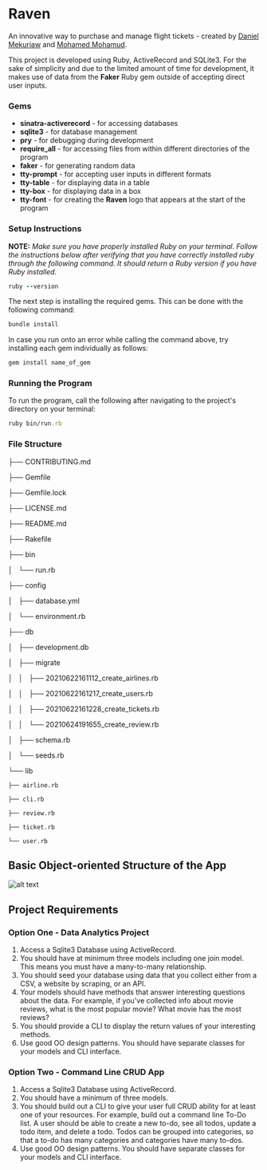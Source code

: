 # Raven

An innovative way to purchase and manage flight tickets - created by [Daniel Mekuriaw](https://github.com/danielmekuriaw) and [Mohamed Mohamud](https://github.com/Atlmoe6).

This project is developed using Ruby, ActiveRecord and SQLite3. For the sake of simplicity and due to the limited amount of time for development, it makes use of data from the **Faker** Ruby gem outside of accepting direct user inputs.

### Gems

* **sinatra-activerecord** - for accessing databases
* **sqlite3** - for database management
* **pry** - for debugging during development
* **require_all** - for accessing files from within different directories of the program
* **faker** - for generating random data
* **tty-prompt** - for accepting user inputs in different formats
* **tty-table** - for displaying data in a table
* **tty-box** - for displaying data in a box
* **tty-font** - for creating the **Raven** logo that appears at the start of the program

### Setup Instructions

**NOTE:** *Make sure you have properly installed Ruby on your terminal. Follow the instructions below after verifying that you have correctly installed ruby through the following command. It should return a Ruby version if you have Ruby installed.*

```Ruby
ruby --version
```

The next step is installing the required gems. This can be done with the following command:
```Ruby 
bundle install
```

In case you run onto an error while calling the command above, try installing each gem individually as follows:
```Ruby
gem install name_of_gem
```

### Running the Program
To run the program, call the following after navigating to the project's directory on your terminal:

```Ruby
ruby bin/run.rb
```

### File Structure


├── CONTRIBUTING.md

├── Gemfile

├── Gemfile.lock

├── LICENSE.md

├── README.md

├── Rakefile

├── bin

│   └── run.rb

├── config

│   ├── database.yml

│   └── environment.rb

├── db

│   ├── development.db

│   ├── migrate

│   │   ├── 20210622161112_create_airlines.rb

│   │   ├── 20210622161217_create_users.rb

│   │   ├── 20210622161228_create_tickets.rb

│   │   └── 20210624191655_create_review.rb

│   ├── schema.rb

│   └── seeds.rb

└── lib

    ├── airline.rb

    ├── cli.rb

    ├── review.rb

    ├── ticket.rb

    └── user.rb

## Basic Object-oriented Structure of the App

![alt text](C:\Users\16178\Downloads\oopic.jpeg)

## Project Requirements

### Option One - Data Analytics Project
1. Access a Sqlite3 Database using ActiveRecord.
2. You should have at minimum three models including one join model. This means you must have a many-to-many relationship.
3. You should seed your database using data that you collect either from a CSV, a website by scraping, or an API.
4. Your models should have methods that answer interesting questions about the data. For example, if you've collected info about movie reviews, what is the most popular movie? What movie has the most reviews?
5. You should provide a CLI to display the return values of your interesting methods.
6. Use good OO design patterns. You should have separate classes for your models and CLI interface.


### Option Two - Command Line CRUD App
1. Access a Sqlite3 Database using ActiveRecord.
2. You should have a minimum of three models.
3. You should build out a CLI to give your user full CRUD ability for at least one of your resources. For example, build out a command line To-Do list. A user should be able to create a new to-do, see all todos, update a todo item, and delete a todo. Todos can be grouped into categories, so that a to-do has many categories and categories have many to-dos.
4. Use good OO design patterns. You should have separate classes for your models and CLI interface.
